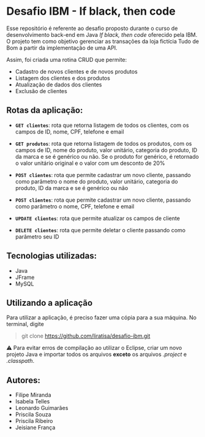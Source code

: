 # Desafio IBM - If black, then code
Esse repositório é referente ao desafio proposto durante o curso de desenvolvimento back-end em Java _If black, then code_ oferecido pela IBM. O projeto tem como objetivo gerenciar as transações da loja fictícia Tudo de Bom a partir da implementação de uma API. 

Assim, foi criada uma rotina CRUD que permite:
- Cadastro de novos clientes e de novos produtos
- Listagem dos clientes e dos produtos
- Atualização de dados dos clientes
- Exclusão de clientes

## Rotas da aplicação:
- **`GET clientes`**: rota que retorna listagem de todos os clientes, com os campos de ID, nome, CPF, telefone e email

- **`GET produtos`**: rota que retorna listagem de todos os produtos, com os campos de ID, nome do produto, valor unitário, categoria do produto, ID da marca e se é genérico ou não. Se o produto for genérico, é retornado o valor unitário original e o valor com um desconto de 20%

- **`POST clientes`**: rota que permite cadastrar um novo cliente, passando como parâmetro o nome do produto, valor unitário, categoria do produto, ID da marca e se é genérico ou não

- **`POST clientes`**: rota que permite cadastrar um novo cliente, passando como parâmetro o nome, CPF, telefone e email

- **`UPDATE clientes`**: rota que permite atualizar os campos de cliente

- **`DELETE clientes`**: rota que permite deletar o cliente passando como parâmetro seu ID

## Tecnologias utilizadas:
- Java
- JFrame
- MySQL

## Utilizando a aplicação

Para utilizar a aplicação, é preciso fazer uma cópia para a sua máquina. No terminal, digite

> git clone https://github.com/liratisa/desafio-ibm.git

⚠️ Para evitar erros de compilação ao utilizar o Eclipse, criar um novo projeto Java e importar todos os arquivos **exceto** os arquivos _.project_ e _.classpath_. 

## Autores:
- Filipe Miranda
- Isabela Telles
- Leonardo Guimarães
- Priscila Souza
- Priscila Ribeiro
- Jeisiane França

